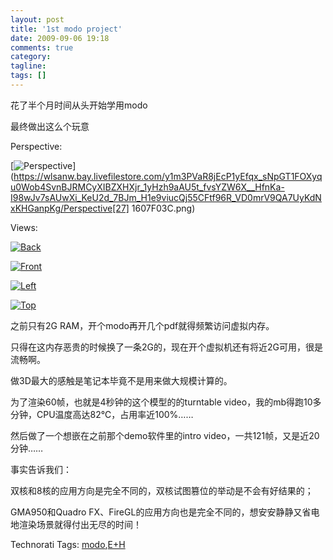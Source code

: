 ```yaml
---
layout: post
title: '1st modo project'
date: 2009-09-06 19:18
comments: true
category:
tagline:
tags: []
---
```


花了半个月时间从头开始学用modo

最终做出这么个玩意

Perspective:

[![Perspective](https://wlsanw.bay.livefilestore.com/y1mQiONMjDwG9YXsdDhVwCIlJI9l1QQTjNrAoOk--wSzUzYHcG6WNT-dxLTiD7PMd4Bk4LGzihLiygRPNZSlf0XbxjmdS0NGRsErKXT7iLAh5P6zK1Q5D075Y4htRn3UPam1BHF4OPSAsMLi9uhvIVkQg/Perspective_thumb[25].png)](https://wlsanw.bay.livefilestore.com/y1m3PVaR8jEcP1yEfqx_sNpGT1FOXyqu0Wob4SvnBJRMCyXIBZXHXjr_1yHzh9aAU5t_fvsYZW6X__HfnKa-I98wJv7sAUwXi_KeU2d_7BJm_H1e9viucQj55CFtf96R_VD0mrV9QA7UyKdNxKHGanpKg/Perspective[27] 1607F03C.png)

Views:

[![Back](https://wlsanw.bay.livefilestore.com/y1myn7kuigvimZ9FlyDhKO7KYApbkFoPjTkUgAHD_MTZkFSA7ScowZ1KBm6OMkjtRy-D6371uolMQr0IY38SigHuyw8XWWscgBIATjK2j9CYw4vS7-PLduozv897Le7lyaYpX9lQT81l1uuDl7gmfjh3g/Back_thumb.png)](https://wlsanw.bay.livefilestore.com/y1mx8RhMbbYQyJTPp1v08xMC76mb5ZHXlKR68HEl54u4ZveQD2Ae48uvGVqWpz6TcalbsiufTAZ-P-azjhuPUEijcLItoTZObUy2bYvyEqWYEMs34Co-y7YwRPJvs7KTvmOtbKaW28LRVw74SF71_-fYw/Back[2].png)

[![Front](https://wlsanw.bay.livefilestore.com/y1mUUevpdB3E0NGXmfvLD_1lahMTUjoXiihGwMsXf3faqF-shwmo8QTiStxgtgJFoBc6PFzigi4tJhUIVch0LjUFfWRJ_awP97HzZW4YyfKCNioxHg-7NzmsWmXHvf7YaIxkhDxMi3eoIEinVD9zep_kQ/Front_thumb.png)](https://wlsanw.bay.livefilestore.com/y1mtAbZ6cWJlTQTtqFRsvzBPo3hzMs7x08Ut4qSWRvx6FnJCd8aFHxE268xpLASF94vJKqmTULmvQ6St6klnvo2kY-RIicmMcx-Wq9EqLqsovLDrVazhrlSHWU99Yw0mpy8sEhXKOcN0PGWFFAFteNVMQ/Front[2].png)

[![Left](https://wlsanw.bay.livefilestore.com/y1mI3QdZYEH4p0EwBrMajH_N6f9nvKNNksqNN8JQr-zS5eP8I_UCC0fSDemtC9JUsmhf-8WWah2SgACgrBeP9XT9jeMiZXGQ6wi3YLap56vXbkhozNmmj_iOX067WjYfFcBWh4p5wmCLXlVFVRzWBp8sg/Left_thumb.png)](https://wlsanw.bay.livefilestore.com/y1mwS2xIEST8ClEBbgQ6u_rL3q6VOjuT9fBRsLHkMLmpCpyukzbxBF6rUscb8ymYBW2_m-cBubb29Gg0-7a0PqQ0uVskPKJ-YIKk-43r0kSPlw3qc7eW8QUrz22gDGl-_fdHYtuEvsfLqnTqkblL-EN6A/Left[2].png)

[![Top](https://wlsanw.bay.livefilestore.com/y1mtBes1X86tE5XcgEnTJJVMBitUYxA1kzT47Xn40uEiH102W-RUsJ47nlYIkVOgzGzAr0ooN9-4iBnafeBsC6IoOhjkHwVpJQGxy2isyF_81Gu0zb_JbZqugIQ2h87UDZ6RS9NjZ_S0eoC9i9dtYjcRA/Top_thumb.png)](https://wlsanw.bay.livefilestore.com/y1moCy1i_ElvrEcx7_OQSUHyaJNYd4I940dQjtA94qt0NnMTlNIs76UfABo2hCRFFx4O3UD0322D4gecMJ4AenJ4z8coM0LgzGHf72o8jfSW8OGOKGXg1eZznHmD8vAbfUMX2z5yF-PHUVdDYHcjjb9vw/Top[2].png)

之前只有2G RAM，开个modo再开几个pdf就得频繁访问虚拟内存。

只得在这内存恶贵的时候换了一条2G的，现在开个虚拟机还有将近2G可用，很是流畅啊。

做3D最大的感触是笔记本毕竟不是用来做大规模计算的。

为了渲染60帧，也就是4秒钟的这个模型的的turntable video，我的mb得跑10多分钟，CPU温度高达82℃，占用率近100%……

然后做了一个想嵌在之前那个demo软件里的intro video，一共121帧，又是近20分钟……

事实告诉我们：

双核和8核的应用方向是完全不同的，双核试图篡位的举动是不会有好结果的；

GMA950和Quadro FX、FireGL的应用方向也是完全不同的，想安安静静又省电地渲染场景就得付出无尽的时间！

Technorati Tags: [modo](http://technorati.com/tags/modo),[E+H](http://technorati.com/tags/E%2bH)
